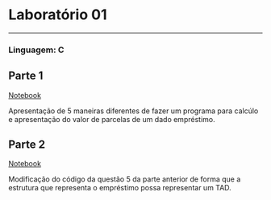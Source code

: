 # Laboratório 01
---
### Linguagem: **C**
## Parte 1
[Notebook](https://github.com/gadelhap/MC322/blob/master/lab01/notebook/emprestimo01.ipynb)

Apresentação de 5 maneiras diferentes de fazer um programa para calcúlo e apresentação do valor de parcelas de um dado empréstimo.

## Parte 2
[Notebook](https://github.com/gadelhap/MC322/blob/master/lab01/notebook/emprestimo02-tad.ipynb)

Modificação do código da questão 5 da parte anterior de forma que a estrutura que representa o empréstimo possa representar um TAD.
